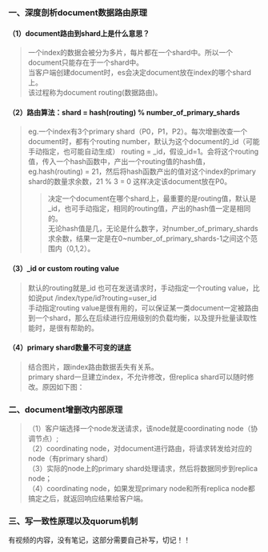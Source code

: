 ### 一、深度剖析document数据路由原理

#### （1）document路由到shard上是什么意思？
>一个index的数据会被分为多片，每片都在一个shard中。所以一个document只能存在于一个shard中。  
当客户端创建document时，es会决定document放在index的哪个shard上。  
该过程称为document routing(数据路由)。

#### （2）路由算法：shard = hash(routing) % number_of_primary_shards
>eg.一个index有3个primary shard（P0，P1，P2）。每次增删改查一个document时，都有个routing number，默认为这个document的_id（可能手动指定，也可能自动生成）
routing = _id，假设_id=1。会将这个routing值，传入一个hash函数中，产出一个routing值的hash值，eg.hash(routing) = 21，然后将hash函数产出的值对这个index的primary shard的数量求余数，21 % 3 = 0 这样决定该document放在P0。
>>决定一个document在哪个shard上，最重要的是routing值，默认是_id，也可手动指定，相同的routing值，产出的hash值一定是相同的。  
无论hash值是几，无论是什么数字，对number_of_primary_shards求余数，结果一定是在0~number_of_primary_shards-1之间这个范围内（0,1,2）。

#### （3）_id or custom routing value
>默认的routing就是_id
也可在发送请求时，手动指定一个routing value，比如说put /index/type/id?routing=user_id  
手动指定routing value是很有用的，可以保证某一类document一定被路由到一个shard，那么在后续进行应用级别的负载均衡，以及提升批量读取性能时，是很有帮助的。

#### （4）primary shard数量不可变的谜底
>结合图片，跟index路由数据丢失有关系。  
primary shard一旦建立index，不允许修改，但replica shard可以随时修改。原因如下图：


### 二、document增删改内部原理
>（1）客户端选择一个node发送请求，该node就是coordinating node（协调节点）;    
（2）coordinating node，对document进行路由，将请求转发给对应的node（有primary shard）  
（3）实际的node上的primary shard处理请求，然后将数据同步到replica node；  
（4）coordinating node，如果发现primary node和所有replica node都搞定之后，就返回响应结果给客户端。  

### 三、写一致性原理以及quorum机制
有视频的内容，没有笔记，这部分需要自己补写，切记！！



